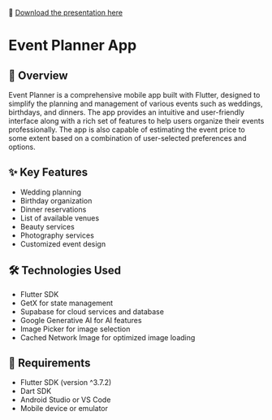 
📄 [Download the presentation here](https://drive.google.com/drive/folders/1BVRZKw3UE938jXEx48ERDPgwzeRwtO8W?usp=sharing)

# Event Planner App

## 🎯 Overview
Event Planner is a comprehensive mobile app built with Flutter, designed to simplify the planning and management of various events such as weddings, birthdays, and dinners. The app provides an intuitive and user-friendly interface along with a rich set of features to help users organize their events professionally.
The app is also capable of estimating the event price to some extent based on a combination of user-selected preferences and options.

## ✨ Key Features
- Wedding planning
- Birthday organization
- Dinner reservations
- List of available venues
- Beauty services
- Photography services
- Customized event design

## 🛠️ Technologies Used
- Flutter SDK
- GetX for state management
- Supabase for cloud services and database
- Google Generative AI for AI features
- Image Picker for image selection
- Cached Network Image for optimized image loading

## 🧪 Requirements
- Flutter SDK (version ^3.7.2)
- Dart SDK
- Android Studio or VS Code
- Mobile device or emulator


